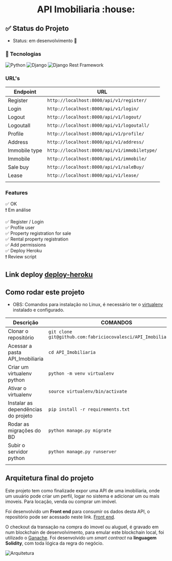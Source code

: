 <h1 align="center"> 
   API Imobiliaria :house:
</h1>

## :white_check_mark: Status do Projeto
- Status: em desenvolvimento :construction:

 ### :link: Tecnologias

![Python](https://img.shields.io/badge/Python-v3.9.0-blue) 
![Django](https://img.shields.io/badge/Django-v3.1.2-blue) 
![Django Rest Framework](https://img.shields.io/badge/DjangoRestFramework-v3.12.1-blue)



### URL's


|    Endpoint     |                    URL                          |  
|-----------------|-------------------------------------------------|
|  Register       |  `http://localhost:8000/api/v1/register/`       |   
|  Login          |  `http://localhost:8000/api/v1/login/`          |   
|  Logout         |  `http://localhost:8000/api/v1/logout/`         |   
|  Logoutall      |  `http://localhost:8000/api/v1/logoutall/`      |   
|  Profile        |  `http://localhost:8000/api/v1/profile/`        |  
|  Address        |  `http://localhost:8000/api/v1/address/`        |   
|  Immobile type  |  `http://localhost:8000/api/v1/immobiletype/`   |
|  Immobile       |  `http://localhost:8000/api/v1/immobile/`       | 
|  Sale buy       |  `http://localhost:8000/api/v1/saleBuy/`        |
|  Lease          |  `http://localhost:8000/api/v1/lease/`          |
|                 |                                                 |



### Features

:white_check_mark: OK <br>
:heavy_exclamation_mark: Em análise <br>

:white_check_mark: Register / Login  <br>
:white_check_mark: Profile user  <br>
:white_check_mark: Property registration for sale  <br>
:white_check_mark: Rental property registration  <br>
:white_check_mark: Add permissions  <br>
:white_check_mark: Deploy Heroku  <br>
:heavy_exclamation_mark: Review script  <br>



## Link deploy [deploy-heroku](https://apimobiliaria.herokuapp.com/)


## Como rodar este projeto

- OBS: Comandos para instalação no Linux, é necessário ter o [virtualenv](https://docs.python.org/3/tutorial/venv.html) instalado e configurado.

|           Descrição                  |                          COMANDOS                                      |  
|--------------------------------------|------------------------------------------------------------------------|
|  Clonar o repositório                |  `git clone git@github.com:fabriciocovalesci/API_Imobiliaria.git`      |   
|  Acessar a pasta API_Imobiliaria     |  `cd API_Imobiliaria`                                                  |   
|  Criar um virtualenv python          |  `python -m venv virtualenv`                                           |   
|  Ativar o virtualenv                 |  `source virtualenv/bin/activate`                                      |   
|  Instalar as dependências do projeto |  `pip install -r requirements.txt`                                     |  
|  Rodar as migrações do BD            |  `python manage.py migrate`                                            |   
|  Subir o servidor python             |  `python manage.py runserver`                                          |
|                                      |                                                                        | 


## Arquitetura final do projeto

Este projeto tem como finalizade expor uma API de uma imobiliaria, onde um usuário pode criar um perfil,
logar no sistema e adicionar um ou mais imoveis. Para locação, venda ou comprar um imóvel.

Foi desenvolvido um **Front end** para consumir os dados desta API, o repositório pode ser acessado neste link. [Front end](https://github.com/fabriciocovalesci/Imobiliaria-frontend-Svelte).

O checkout da transação na compra do imovel ou aluguel, é gravado em num blockchain de desenvolvimento, para emular este blockchain local, foi utilizado o [Ganache](https://www.trufflesuite.com/ganache). Foi desenvolvido um *smart contract* na **linguagem Solidity**, com toda lógica da regra do negócio.


![Arquitetura](https://user-images.githubusercontent.com/40548641/101282526-829e8580-37b4-11eb-8535-00bd85214344.png)


